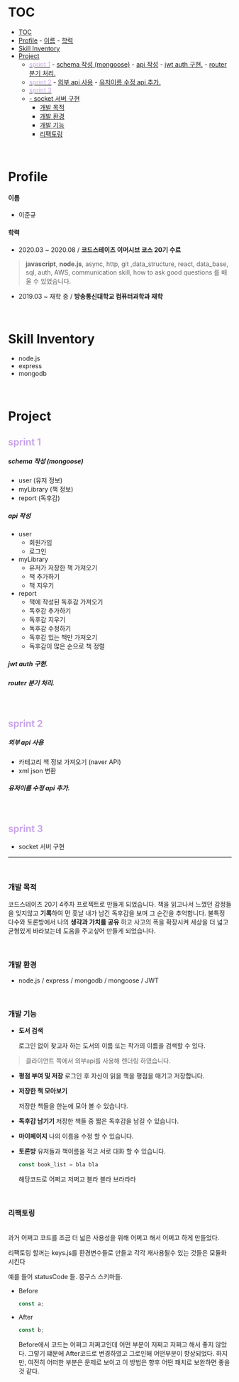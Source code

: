# TOC
<!-- TOC -->

- [TOC](#toc)
- [Profile](#profile)
      - [이름](#이름)
      - [학력](#학력)
- [Skill Inventory](#skill-inventory)
- [Project](#project)
  - [<span style="color:#c9a7ea">sprint 1</span>](#sprint-1)
        - [schema 작성 (mongoose)](#schema-작성-mongoose)
        - [api 작성](#api-작성)
        - [jwt auth 구현.](#jwt-auth-구현)
        - [router 분기 처리.](#router-분기-처리)
  - [<span style="color:#c9a7ea">sprint 2</span>](#sprint-2)
        - [외부 api 사용](#외부-api-사용)
        - [유저이름 수정 api 추가.](#유저이름-수정-api-추가)
  - [<span style="color:#c9a7ea">sprint 3</span>](#sprint-3)
  - [- socket 서버 구현](#ullisocket-서버-구현liul)
    - [개발 목적](#개발-목적)
    - [개발 환경](#개발-환경)
    - [개발 기능](#개발-기능)
    - [리팩토링](#리팩토링)

<!-- /TOC -->

<br>

# Profile

#### 이름
 - 이준규
#### 학력  
- 2020.03 ~ 2020.08 /  **코드스테이츠 이머시브 코스 20기 수료**
> **javascript**, **node.js**, async,  http, git ,data_structure, react, data_base, sql, auth, AWS,  communication skill,
   how to ask good questions 를 배울 수 있었습니다.

- 2019.03 ~ 재학 중 / **방송통신대학교 컴퓨터과학과 재학**
 

<br>

# Skill Inventory

* node.js
* express
* mongodb


<br>

# Project

## <span style="color:#c9a7ea">sprint 1</span> 

##### schema 작성 (mongoose)
  - user (유저 정보)
  - myLibrary (책 정보)
  - report (독후감)
##### api 작성
 * user
   - 회원가입
   - 로그인
* myLibrary  
  - 유저가 저장한 책 가져오기
  - 책 추가하기 
  - 책 지우기 
* report
  - 책에 작성된 독후감 가져오기
  - 독후감 추가하기
  - 독후감 지우기
  - 독후감 수정하기
  - 독후감 있는 책만 가져오기
  - 독후감이 많은 순으로 책 정렬
#####  jwt auth 구현.
##### router 분기 처리.
<br /> 

## <span style="color:#c9a7ea">sprint 2</span>

  ##### 외부 api 사용
- 카테고리 책 정보 가져오기 (naver API)
- xml json 변환
##### 유저이름 수정 api 추가.
<br />

## <span style="color:#c9a7ea">sprint 3</span>

  - socket 서버 구현
  ---
  <br />

### 개발 목적

 코드스테이츠 20기 4주차 프로젝트로 만들게 되었습니다.
 책을 읽고나서 느꼈던 감정들을 잊지않고 **기록**하여 먼 훗날 내가 남긴 독후감을 보며 그 순간을 추억합니다. 불특정 다수와 토론방에서 나의 **생각과 가치를 공유** 하고 사고의 폭을 확장시켜 세상을 더 넓고 균형있게 바라보는데 도움을 주고싶어 만들게 되었습니다.

 <br />

### 개발 환경

* node.js / express / mongodb / mongoose / JWT
 
 <br />
 
### 개발 기능

* **도서 검색**

  로그인 없이 찾고자 하는 도서의 이름 또는 작가의 이름을 검색할 수 있다.
> 클라이언트 쪽에서 외부api를 사용해 렌더링 하였습니다.

* **평점 부여 및 저장**
  로그인 후 자신이 읽을 책을 평점을 매기고 저장합니다.



* **저장한 책 모아보기**

   저장한 책들을 한눈에 모아 볼 수 있습니다.
   <br />

* **독후감 남기기**
   저장한 책들 중 짧은 독후감을 남길 수 있습니다.
    <br />

* **마이페이지**
   나의 이름을 수정 할 수 있습니다.
    <br />


* **토론방**
   유저들과 책이름을 적고 서로 대화 할 수 있습니다.
    <br />

  ```javascript
  const book_list = bla bla
  ```
 
  해당코드로 어쩌고 저쩌고 블라 블라 브라라라

<br>

### 리팩토링
<br>
과거 어쩌고 코드를 조금 더 넓은 사용성을 위해 어쩌고 해서 어쩌고 하게 만들었다.

리팩토링 할꺼는 keys.js를 환경변수들로 만들고
각각 재사용될수 있는 것들은 모듈화 시킨다

예를 들어 statusCode 들. 
몽구스 스키마들.


* Before
  ```javascript
  const a;
  ```

* After
  ```javascript
  const b;
  ```

  Before에서 코드는 어쩌고 저쩌고인데 어떤 부분이 저쩌고 저쩌고 해서 좋지 않았다. 그렇기 떄문에 After코드로 변경하였고 그로인해 어떤부분이 향상되었다. 하지만, 여전히 어떠한 부분은 문제로 보이고 이 방법은 향후 어떤 패치로 보완하면 좋을 것 같다.
